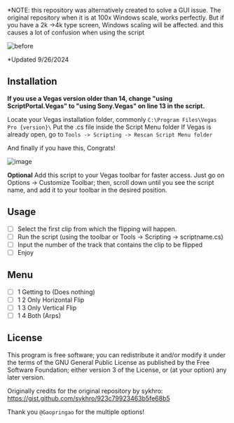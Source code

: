 *NOTE: 
this repository was alternatively created to solve a GUI issue.
The original repository when it is at 100x Windows scale, works perfectly. But if you have a 2k ->4k type screen, Windows scaling will be affected. and this causes a lot of confusion when using the script

![before](https://github.com/user-attachments/assets/4d158088-4b54-4925-9ac1-daecda5f192a)


*Updated 9/26/2024

## Installation 
**If you use a Vegas version older than 14, change "using ScriptPortal.Vegas" to "using Sony.Vegas" on line 13 in the script.**

Locate your Vegas installation folder, commonly `C:\Program Files\Vegas Pro {version}\`
Put the .cs file inside the Script Menu folder
If Vegas is already open, go to `Tools -> Scripting -> Rescan Script Menu folder`

And finally if you have this, Congrats!

![image](https://github.com/vhoda/flippin.cs/assets/70240006/3ba59679-ef97-4ea7-b805-bc4a50534435)


**Optional**
Add this script to your Vegas toolbar for faster access. 
Just go on Options -> Customize Toolbar; then, scroll down until you see the script name, and add it to your toolbar in the desired position. 

## Usage
- [ ] Select the first clip from which the flipping will happen.
- [ ] Run the script (using the toolbar or Tools -> Scripting -> scriptname.cs)
- [ ] Input the number of the track that contains the clip to be flipped
- [ ] Enjoy

## Menu
- [ ] 1 Getting to (Does nothing)
- [ ] 1 2 Only Horizontal Flip
- [ ] 1 3 Only Vertical Flip
- [ ] 1 4 Both (Arps)

## License
This program is free software; you can redistribute it and/or modify
it under the terms of the GNU General Public License as published by
the Free Software Foundation; either version 3 of the License, or
(at your option) any later version.

Originally credits for the original repository by 
sykhro: https://gist.github.com/sykhro/923c79923463b5fe68b5

Thank you `@Gaopringao` for the multiple options!
